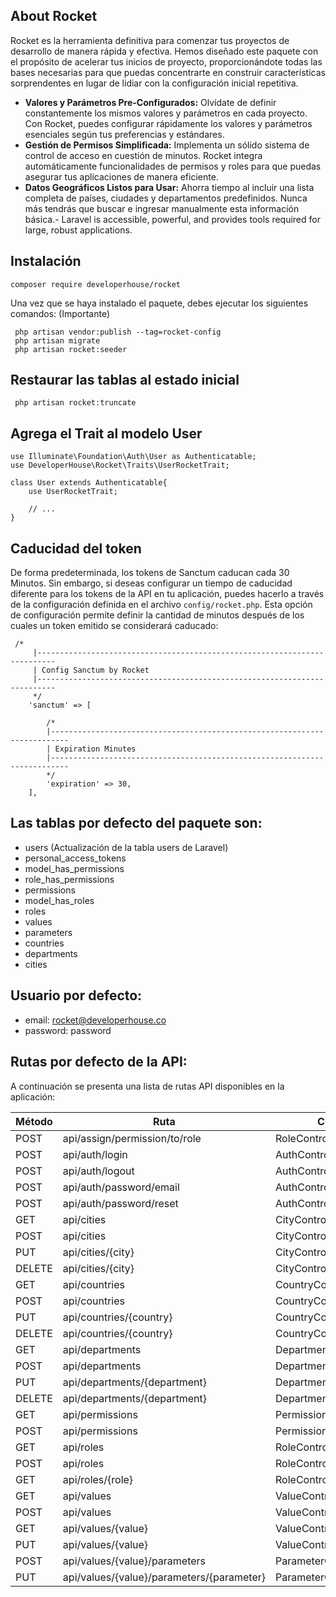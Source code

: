 ## About Rocket

Rocket es la herramienta definitiva para comenzar tus proyectos de desarrollo de manera rápida y efectiva. Hemos diseñado este paquete con el propósito de acelerar tus inicios de proyecto, proporcionándote todas las bases necesarias para que puedas concentrarte en construir características sorprendentes en lugar de lidiar con la configuración inicial repetitiva.
- **Valores y Parámetros Pre-Configurados:** Olvídate de definir constantemente los mismos valores y parámetros en cada proyecto. Con Rocket, puedes configurar rápidamente los valores y parámetros esenciales según tus preferencias y estándares.
- **Gestión de Permisos Simplificada:** Implementa un sólido sistema de control de acceso en cuestión de minutos. Rocket integra automáticamente funcionalidades de permisos y roles para que puedas asegurar tus aplicaciones de manera eficiente.
- **Datos Geográficos Listos para Usar:** Ahorra tiempo al incluir una lista completa de países, ciudades y departamentos predefinidos. Nunca más tendrás que buscar e ingresar manualmente esta información básica.- 
Laravel is accessible, powerful, and provides tools required for large, robust applications.

## Instalación

```
composer require developerhouse/rocket
```
Una vez que se haya instalado el paquete, debes ejecutar los siguientes comandos: (Importante)
```
 php artisan vendor:publish --tag=rocket-config
 php artisan migrate
 php artisan rocket:seeder
```
## Restaurar las tablas al estado inicial
```
 php artisan rocket:truncate
```

## Agrega el Trait al modelo User
```
use Illuminate\Foundation\Auth\User as Authenticatable;
use DeveloperHouse\Rocket\Traits\UserRocketTrait;

class User extends Authenticatable{
    use UserRocketTrait;
    
    // ...
}
```
## Caducidad del token
De forma predeterminada, los tokens de Sanctum caducan cada 30 Minutos. Sin embargo, si deseas configurar un tiempo de caducidad diferente para los tokens de la API en tu aplicación, puedes hacerlo a través de la configuración definida en el archivo `config/rocket.php`. Esta opción de configuración permite definir la cantidad de minutos después de los cuales un token emitido se considerará caducado:
```
 /*
     |--------------------------------------------------------------------------
     | Config Sanctum by Rocket
     |--------------------------------------------------------------------------
     */
    'sanctum' => [

        /*
        |--------------------------------------------------------------------------
        | Expiration Minutes
        |--------------------------------------------------------------------------
        */
        'expiration' => 30,
    ],
```
## Las tablas por defecto del paquete son:
- users (Actualización de la tabla users de Laravel)
- personal_access_tokens
- model_has_permissions
- role_has_permissions
- permissions
- model_has_roles
- roles
- values
- parameters
- countries
- departments
- cities

## Usuario por defecto:
- email: rocket@developerhouse.co
- password: password

## Rutas por defecto de la API:
A continuación se presenta una lista de rutas API disponibles en la aplicación:

| Método | Ruta                                      | Controlador y Método                  |
|--------|-------------------------------------------|---------------------------------------|
| POST   | api/assign/permission/to/role             | RoleController@assignPermissionToRole |
| POST   | api/auth/login                            | AuthController@login                  |
| POST   | api/auth/logout                           | AuthController@logout                 |
| POST   | api/auth/password/email                   | AuthController@emailPassword          |
| POST   | api/auth/password/reset                   | AuthController@resetPassword          |
| GET    | api/cities                                | CityController@index                  |
| POST   | api/cities                                | CityController@store                  |
| PUT    | api/cities/{city}                         | CityController@update                 |
| DELETE | api/cities/{city}                         | CityController@destroy                |
| GET    | api/countries                             | CountryController@index               |
| POST   | api/countries                             | CountryController@store               |
| PUT    | api/countries/{country}                   | CountryController@update              |
| DELETE | api/countries/{country}                   | CountryController@destroy             |
| GET    | api/departments                           | DepartmentController@index            |
| POST   | api/departments                           | DepartmentController@store            |
| PUT    | api/departments/{department}              | DepartmentController@update           |
| DELETE | api/departments/{department}              | DepartmentController@destroy          |
| GET    | api/permissions                           | PermissionController@index            |
| POST   | api/permissions                           | PermissionController@store            |
| GET    | api/roles                                 | RoleController@index                  |
| POST   | api/roles                                 | RoleController@store                  |
| GET    | api/roles/{role}                          | RoleController@show                   |
| GET    | api/values                                | ValueController@index                 |
| POST   | api/values                                | ValueController@store                 |
| GET    | api/values/{value}                        | ValueController@show                  |
| PUT    | api/values/{value}                        | ValueController@update                |
| POST   | api/values/{value}/parameters             | ParameterController@store             |
| PUT    | api/values/{value}/parameters/{parameter} | ParameterController@update            |
